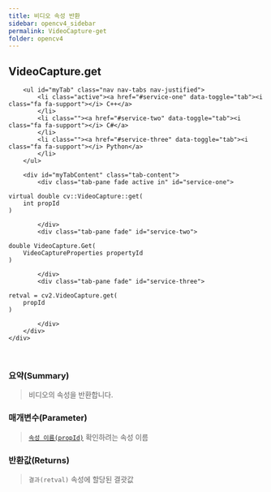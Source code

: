 ```yaml
---
title: 비디오 속성 반환
sidebar: opencv4_sidebar
permalink: VideoCapture-get
folder: opencv4
---
```


<div class="row">
    <div class="col-lg-12">
        <h2 class="page-header">VideoCapture.get</h2>
    </div>
    <div class="col-lg-12">

        <ul id="myTab" class="nav nav-tabs nav-justified">
            <li class="active"><a href="#service-one" data-toggle="tab"><i class="fa fa-support"></i> C++</a>
            </li>
            <li class=""><a href="#service-two" data-toggle="tab"><i class="fa fa-support"></i> C#</a>
            </li>
            <li class=""><a href="#service-three" data-toggle="tab"><i class="fa fa-support"></i> Python</a>
            </li>
        </ul>

        <div id="myTabContent" class="tab-content">
            <div class="tab-pane fade active in" id="service-one">
<pre class="prettyprint"><code class="language-cpp">virtual double cv::VideoCapture::get(
    int propId
)</code></pre>
            </div>
            <div class="tab-pane fade" id="service-two">
<pre class="prettyprint"><code class="language-cs">double VideoCapture.Get(
    VideoCaptureProperties propertyId
)</code></pre>
            </div>
            <div class="tab-pane fade" id="service-three">
<pre class="prettyprint"><code class="language-py">retval = cv2.VideoCapture.get(
    propId
)</code></pre>
            </div>
        </div>
    </div>
</div>

<br>

### 요약(Summary)

> 비디오의 속성을 반환합니다. 

### 매개변수(Parameter)

> [`속성 이름(propId)`](VideoCaptureProperties) 확인하려는 속성 이름

### 반환값(Returns)

> `결과(retval)` 속성에 할당된 결괏값